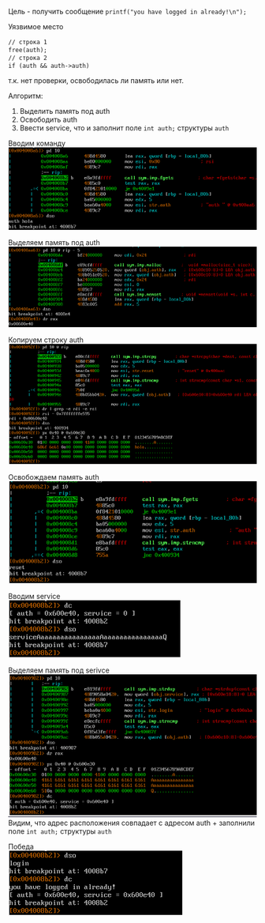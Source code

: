 Цель - получить сообщение `printf("you have logged in already!\n");`

Уязвимое место
```
// строка 1
free(auth);
// строка 2
if (auth && auth->auth)
```
т.к. нет проверки, освободилась ли память или нет.

Алгоритм:
1. Выделить память под auth
2. Освободить auth
3. Ввести service, что и заполнит поле `int auth;` структуры `auth`

Вводим команду\
![alt text](../images/heap-two/1.png)

Выделяем память под auth\
![alt text](../images/heap-two/2.png)

Копируем строку auth\
![alt text](../images/heap-two/3.png)

Освобождаем память auth\
![alt text](../images/heap-two/4.png)

Вводим service\
![alt text](../images/heap-two/5.png)

Выделяем память под serivce\
![alt text](../images/heap-two/6.png)
Видим, что адрес расположения совпадает с адресом auth + заполнили поле `int auth;` структуры `auth`

Победа\
![alt text](../images/heap-two/7.png)